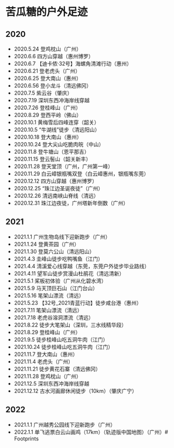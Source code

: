 # 苦瓜糖的户外足迹

## 2020

- 2020.5.24 登鸡枕山（广州）
- 2020.6.6 四方山穿越（惠州博罗）
- 2020.6.7 【迪卡侬·32号】海螺角清滩行动（惠州）
- 2020.6.21 登老虎头（广州）
- 2020.6.25 登大南山（惠州）
- 2020.6.56 登小龙斗（清远佛冈）
- 2020.7.5 紫云谷（肇庆）
- 2020.7.19 深圳东西冲海岸线穿越
- 2020.7.26 登桂峰山（广州）
- 2020.8.29 登西平岭（佛山）
- 2020.10.1 黄梅雪后四峰连穿（韶关）
- 2020.10.5 “牛湖线”徒步（清远阳山）
- 2020.10.18 登大南山（惠州）
- 2020.10.24 登大尖山吃脆肉皖（中山）
- 2020.11.8 登牛塘山（恩平那吉）
- 2020.11.15 登云髻山（韶关新丰）
- 2020.11.28 登天堂顶（广州，广州第一峰）
- 2020.11.29 白云嶂银瓶嘴双登（白云嶂惠州，银瓶嘴东莞）
- 2020.12.12 四方山穿越（惠州博罗）
- 2020.12.25 “珠江边圣诞夜徒”（广州）
- 2020.12.26 清远南峡山脊线（清远）
- 2020.12.31 珠江边夜徒，广州塔新年倒数（广州）

## 2021

- 2021.1.1 广州生物岛线下迎新跑步（广州）
- 2021.1.24 登黄茶园（广州）
- 2021.1.30 登莫六公山（清远阳山）
- 2021.4.3 圭峰山徒步吃鸭嘴鱼（江门）
- 2021.4.4 清溪爱心线穿越（东莞，东莞户外徒步毕业路线）
- 2021.4.11 望军山徒步赏漫山杜鹃花（清远清新）
- 2021.5.1 桨板初体验（广州从化碧水湾）
- 2021.5.9 马天顶巨石山（江门台山）
- 2021.5.16 笔架山漂流（清远）
- 2021.5.23 【32号_2021青蓝行动】徒步咸台港（惠州）
- 2021.7.11 笔架山漂流（清远）
- 2021.7.18 老虎谷溶洞漂流（清远）
- 2021.8.22 徒步大笔架山（深圳，三水线精华段）
- 2021.8.29 登桂峰山（广州）
- 2021.9.5 徒步桂峰山吃五洞牛肉（江门）
- 2021.10.24 徒步桂峰山吃五洞牛肉（江门）
- 2021.11.7 登大南山（惠州）
- 2021.11.4 老虎头（广州）
- 2021.11.21 徒步黄花石寨（清远佛冈）
- 2021.11.28 登鸡枕山（广州）
- 2021.12.5 深圳东西冲海岸线穿越
- 2021.12.12 古水河画廊休闲徒步（10km）（肇庆广宁）

## 2022

- 2021.1.1 广州越秀公园线下迎新跑步（广州）
- 2022.1.1 单飞逃票白云山画鸡（17km）（轨迹版中国地图）（广州）# Footprints